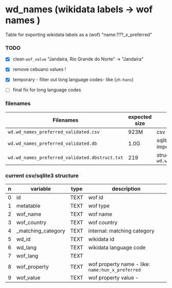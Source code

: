 # wd_names  (wikidata labels -> wof names )

Table for exporting wikidata labels as a (wof) "name:???_x_preferred" 

### TODO
- [x] clean `wof_value`     "Jandaíra, Rio Grande do Norte"  ->  "Jandaíra"
- [x] remove cebuano values !
- [x] temporary - filter out long language codes- like (`zh-hans`)
- [ ] final fix for long language codes


### filenames

Filenames | expected size | description |
--------------------------| -----|  --- |
`wd.wd_names_preferred_validated.csv` | 923M| csv export |
`wd.wd_names_preferred_validated.db`  |	1.0G| sqlite3 format (csv export - imported to sqlite3) |
`wd.wd_names_preferred_validated.dbstruct.txt` |219| struct of the `wd.wd_names_preferred_validated.db` |



###  current  csv/sqlite3  structure 

n|variable|type|description|
-|--------|----|------|
0|id|TEXT|  wof id
1|metatable|TEXT| wof type
2|wof_name|TEXT| wof name
3|wof_country|TEXT| wof country
4|_matching_category|TEXT| internal: matching category
5|wd_id|TEXT|  wikidata id
6|wd_lang|TEXT|  wikidata language code
7|wof_lang|TEXT
8|wof_property|TEXT| wof property name - like: `name:hun_x_preferred`   
9|wof_value|TEXT| wof property value -

